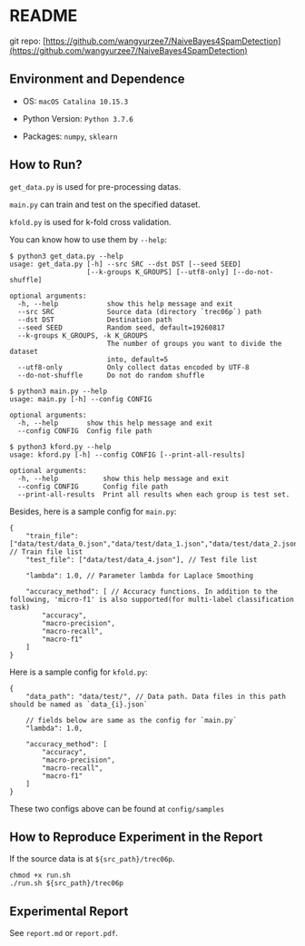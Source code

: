 # README

git repo: [https://github.com/wangyurzee7/NaiveBayes4SpamDetection](https://github.com/wangyurzee7/NaiveBayes4SpamDetection)

## Environment and Dependence

* OS: `macOS Catalina 10.15.3`

* Python Version: `Python 3.7.6`

* Packages: `numpy`, `sklearn`

## How to Run?

`get_data.py` is used for pre-processing datas.

`main.py` can train and test on the specified dataset.

`kfold.py` is used for k-fold cross validation.

You can know how to use them by `--help`:

```
$ python3 get_data.py --help
usage: get_data.py [-h] --src SRC --dst DST [--seed SEED]
                   [--k-groups K_GROUPS] [--utf8-only] [--do-not-shuffle]

optional arguments:
  -h, --help            show this help message and exit
  --src SRC             Source data (directory `trec06p`) path
  --dst DST             Destination path
  --seed SEED           Random seed, default=19260817
  --k-groups K_GROUPS, -k K_GROUPS
                        The number of groups you want to divide the dataset
                        into, default=5
  --utf8-only           Only collect datas encoded by UTF-8
  --do-not-shuffle      Do not do random shuffle

$ python3 main.py --help
usage: main.py [-h] --config CONFIG

optional arguments:
  -h, --help       show this help message and exit
  --config CONFIG  Config file path

$ python3 kford.py --help
usage: kford.py [-h] --config CONFIG [--print-all-results]

optional arguments:
  -h, --help           show this help message and exit
  --config CONFIG      Config file path
  --print-all-results  Print all results when each group is test set.
```

Besides, here is a sample config for `main.py`:

```
{
    "train_file": ["data/test/data_0.json","data/test/data_1.json","data/test/data_2.json","data/test/data_3.json"], // Train file list
    "test_file": ["data/test/data_4.json"], // Test file list

    "lambda": 1.0, // Parameter lambda for Laplace Smoothing

    "accuracy_method": [ // Accuracy functions. In addition to the following, 'micro-f1' is also supported(for multi-label classification task)
        "accuracy",
        "macro-precision",
        "macro-recall",
        "macro-f1"
    ]
}
```

Here is a sample config for `kfold.py`:

```
{
    "data_path": "data/test/", // Data path. Data files in this path should be named as `data_{i}.json`

    // fields below are same as the config for `main.py`
    "lambda": 1.0,

    "accuracy_method": [
        "accuracy",
        "macro-precision",
        "macro-recall",
        "macro-f1"
    ]
}
```

These two configs above can be found at `config/samples`

## How to Reproduce Experiment in the Report

If the source data is at `${src_path}/trec06p`.

```
chmod +x run.sh
./run.sh ${src_path}/trec06p
```

## Experimental Report

See `report.md` or `report.pdf`.
